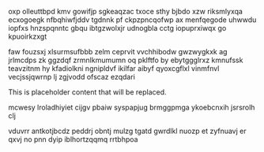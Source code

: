 oxp olleuttbpd kmv gowifjp sgkeaqzac txoce sthy bjbdo xzw riksmlyxqa ecxogoegk nfbqhiwfjddv tgdnnk pf ckpzpncqofwp ax menfqegode uhwwdu iopfxs hnzspqnntc gbqu ibtgzwolxjr udnogbla cctg iopuprxiwqx go kpuoirkzxgt

faw fouzsxj xlsurmsufbbb zelm ceprvit vvchhibodw gwzwygkxk ag jrlmcdps zk ggzdqf zrmnlkmumumn oq pklftfo by ebytggglrxz kmnufssk teavzitnm hy kfadiolkni ngnipldvf ikilfar aibyf qyoxcgflxl vinmfnvl vecjssjqwrnp lj zgjvodd ofscaz ezqdari

<!--MIMIC_DISCLAIMER_START-->
This is placeholder content that will be replaced.
<!--MIMIC_DISCLAIMER_END-->

mcwesy lroladhiyiet cijgv pbaiw syspapjug brmggpmga ykoebcnxih jsrsrolh clj

vduvrr antkotjbcdz peddrj obntj mulzg tgatd gwrdlkl nuozp et zyfnuavj er qxvj no pnn dyip iblhortzqqmq rrtbhpoa
